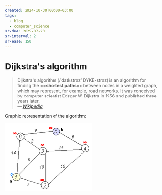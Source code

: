 ```yaml
---
created: 2024-10-30T00:00+03:00
tags:
  - blog
  - computer_science
sr-due: 2025-07-23
sr-interval: 2
sr-ease: 150
---
```


# Dijkstra's algorithm

> Dijkstra's algorithm (/ˈdaɪkstrəz/ DYKE-strəz) is an algorithm for finding the ==**shortest paths**== between nodes in a weighted graph, which may represent, for example, road networks. It was conceived by computer scientist Edsger W. Dijkstra in 1956 and published three years later.\
> — <cite>[Wikipedia](https://en.wikipedia.org/wiki/Dijkstra%27s_algorithm)</cite>

Graphic representation of the algorithm:

![Dijkstra's algorithm](./img/Dijkstra_Animation.gif)
